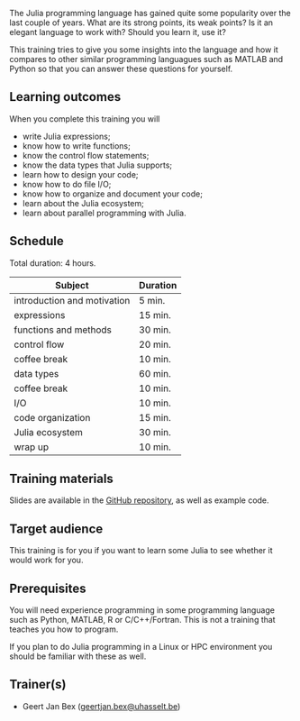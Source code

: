 The Julia programming language has gained quite some popularity
over the last couple of years.  What are its strong points, its
weak points?  Is it an elegant language to work with?  Should
you learn it, use it?

This training tries to give you some insights into the language
and how it compares to other similar programming languagues such
as MATLAB and Python so that you can answer these questions for
yourself.


## Learning outcomes

When you complete this training you will

  * write Julia expressions;
  * know how to write functions;
  * know the control flow statements;
  * know the data types that Julia supports;
  * learn how to design your code;
  * know how to do file I/O;
  * know how to organize and document your code;
  * learn about the Julia ecosystem;
  * learn about parallel programming with Julia.


## Schedule

Total duration: 4 hours.

  | Subject                                     | Duration |
  |---------------------------------------------|----------|
  | introduction and motivation                 |  5 min.  |
  | expressions                                 | 15 min.  |
  | functions and methods                       | 30 min.  |
  | control flow                                | 20 min.  |
  | coffee break                                | 10 min.  |
  | data types                                  | 60 min.  |
  | coffee break                                | 10 min.  |
  | I/O                                         | 10 min.  |
  | code organization                           | 15 min.  |
  | Julia ecosystem                             | 30 min.  |
  | wrap up                                     | 10 min.  |


## Training materials

Slides are available in the
 [GitHub repository](https://github.com/gjbex/Julia_good_bad_ugly),
as well as example code.


## Target audience

This training is for you if you want to learn some Julia to see whether
it would work for you.


## Prerequisites

You will need experience programming in some programming language such as Python,
MATLAB, R or C/C++/Fortran.  This is not a training that teaches you how to
program.

If you plan to do Julia programming in a Linux or HPC environment you should
be familiar with these as well.


## Trainer(s)

  * Geert Jan Bex ([geertjan.bex@uhasselt.be](mailto:geertjan.bex@uhasselt.be))
